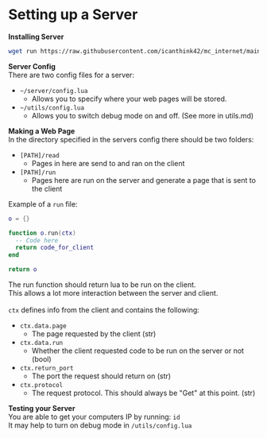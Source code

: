 <h1>Setting up a Server</h1>

**Installing Server**
```sh
wget run https://raw.githubusercontent.com/icanthink42/mc_internet/main/installs/server.lua
```

**Server Config**<br>
There are two config files for a server:
 * `~/server/config.lua`
    - Allows you to specify where your web pages will be stored.
 * `~/utils/config.lua`
    - Allows you to switch debug mode on and off. (See more in utils.md)



**Making a Web Page**<br>
In the directory specified in the servers config there should be two folders:
 * `[PATH]/read`
    - Pages in here are send to and ran on the client
 * `[PATH]/run`
    - Pages here are run on the server and generate a page that is sent to the client

Example of a `run` file:
```lua
o = {}

function o.run(ctx)
  -- Code here
  return code_for_client
end

return o
```

The run function should return lua to be run on the client.<br>
This allows a lot more interaction between the server and client.<br><br>
`ctx` defines info from the client and contains the following:<br>
 * `ctx.data.page`
    - The page requested by the client (str)
 * `ctx.data.run`
    - Whether the client requested code to be run on the server or not (bool)
 * `ctx.return_port`
    - The port the request should return on (str)
 * `ctx.protocol`
    - The request protocol. This should always be "Get" at this point. (str)

**Testing your Server**<br>
You are able to get your computers IP by running:
```id```
</br>
It may help to turn on debug mode in `/utils/config.lua`<br>


